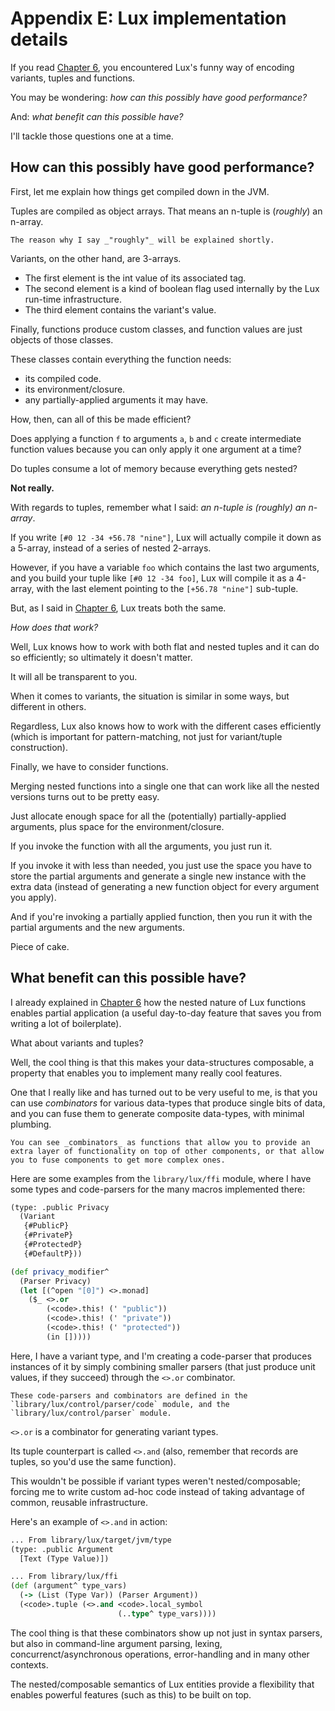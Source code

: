 # Appendix E: Lux implementation details

If you read [Chapter 6](chapter_6.md), you encountered Lux's funny way of encoding variants, tuples and functions.

You may be wondering: _how can this possibly have good performance?_

And: _what benefit can this possible have?_

I'll tackle those questions one at a time.

## How can this possibly have good performance?

First, let me explain how things get compiled down in the JVM.

Tuples are compiled as object arrays.
That means an n-tuple is (_roughly_) an n-array.

	The reason why I say _"roughly"_ will be explained shortly.

Variants, on the other hand, are 3-arrays.

* The first element is the int value of its associated tag.
* The second element is a kind of boolean flag used internally by the Lux run-time infrastructure.
* The third element contains the variant's value.

Finally, functions produce custom classes, and function values are just objects of those classes.

These classes contain everything the function needs:

* its compiled code.
* its environment/closure.
* any partially-applied arguments it may have.

How, then, can all of this be made efficient?

Does applying a function `f` to arguments `a`, `b` and `c` create intermediate function values because you can only apply it one argument at a time?

Do tuples consume a lot of memory because everything gets nested?

**Not really.**

With regards to tuples, remember what I said: _an n-tuple is (roughly) an n-array_.

If you write `[#0 12 -34 +56.78 "nine"]`, Lux will actually compile it down as a 5-array, instead of a series of nested 2-arrays.

However, if you have a variable `foo` which contains the last two arguments, and you build your tuple like `[#0 12 -34 foo]`, Lux will compile it as a 4-array, with the last element pointing to the `[+56.78 "nine"]` sub-tuple.

But, as I said in [Chapter 6](chapter_6.md), Lux treats both the same.

_How does that work?_

Well, Lux knows how to work with both flat and nested tuples and it can do so efficiently; so ultimately it doesn't matter.

It will all be transparent to you.

When it comes to variants, the situation is similar in some ways, but different in others.

Regardless, Lux also knows how to work with the different cases efficiently (which is important for pattern-matching, not just for variant/tuple construction).

Finally, we have to consider functions.

Merging nested functions into a single one that can work like all the nested versions turns out to be pretty easy.

Just allocate enough space for all the (potentially) partially-applied arguments, plus space for the environment/closure.

If you invoke the function with all the arguments, you just run it.

If you invoke it with less than needed, you just use the space you have to store the partial arguments and generate a single new instance with the extra data (instead of generating a new function object for every argument you apply).

And if you're invoking a partially applied function, then you run it with the partial arguments and the new arguments.

Piece of cake.

## What benefit can this possible have?

I already explained in [Chapter 6](chapter_6.md) how the nested nature of Lux functions enables partial application (a useful day-to-day feature that saves you from writing a lot of boilerplate).

What about variants and tuples?

Well, the cool thing is that this makes your data-structures composable, a property that enables you to implement many really cool features.

One that I really like and has turned out to be very useful to me, is that you can use _combinators_ for various data-types that produce single bits of data, and you can fuse them to generate composite data-types, with minimal plumbing.

	You can see _combinators_ as functions that allow you to provide an extra layer of functionality on top of other components, or that allow you to fuse components to get more complex ones.

Here are some examples from the `library/lux/ffi` module, where I have some types and code-parsers for the many macros implemented there:

```clojure
(type: .public Privacy
  (Variant
   {#PublicP}
   {#PrivateP}
   {#ProtectedP}
   {#DefaultP}))

(def privacy_modifier^
  (Parser Privacy)
  (let [(^open "[0]") <>.monad]
    ($_ <>.or
        (<code>.this! (' "public"))
        (<code>.this! (' "private"))
        (<code>.this! (' "protected"))
        (in []))))
```

Here, I have a variant type, and I'm creating a code-parser that produces instances of it by simply combining smaller parsers (that just produce unit values, if they succeed) through the `<>.or` combinator.

	These code-parsers and combinators are defined in the `library/lux/control/parser/code` module, and the `library/lux/control/parser` module.

`<>.or` is a combinator for generating variant types.

Its tuple counterpart is called `<>.and` (also, remember that records are tuples, so you'd use the same function).

This wouldn't be possible if variant types weren't nested/composable; forcing me to write custom ad-hoc code instead of taking advantage of common, reusable infrastructure.

Here's an example of `<>.and` in action:

```clojure
... From library/lux/target/jvm/type
(type: .public Argument
  [Text (Type Value)])

... From library/lux/ffi
(def (argument^ type_vars)
  (-> (List (Type Var)) (Parser Argument))
  (<code>.tuple (<>.and <code>.local_symbol
                        (..type^ type_vars))))
```

The cool thing is that these combinators show up not just in syntax parsers, but also in command-line argument parsing, lexing, concurrenct/asynchronous operations, error-handling and in many other contexts.

The nested/composable semantics of Lux entities provide a flexibility that enables powerful features (such as this) to be built on top.

